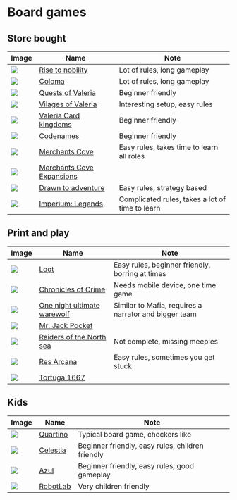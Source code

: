 # Board games

## Store bought
|Image|Name|Note
|---|---|---|
|![](https://cf.geekdo-images.com/BuBDgepjeEixyYcD4wmfbw__itemrep/img/AuuUJdDtMAQZlC7FzTmnDCk5A2c=/fit-in/246x300/filters:strip_icc()/pic4123139.jpg)|[Rise to nobility](https://boardgamegeek.com/boardgame/218293/rise-nobility)|Lot of rules, long gameplay|
|![](https://cf.geekdo-images.com/sIu72fGpJL5qGhdiXyTCVw__itemrep/img/8lR7rXY5RgffMS6ljkg3Dksdfzs=/fit-in/246x300/filters:strip_icc()/pic4418609.png)|[Coloma](https://boardgamegeek.com/boardgame/264982/coloma)|Lot of rules, long gameplay|
|![](https://cf.geekdo-images.com/QKFF9xXd5146qKbtoeZMPw__itemrep/img/nu1YVH_6cgPQdwGTrZkrHmIcxnM=/fit-in/246x300/filters:strip_icc()/pic3402652.png)|[Quests of Valeria](https://boardgamegeek.com/boardgame/187680/quests-valeria)|Beginner friendly|
|![](https://cf.geekdo-images.com/bY6QNCVvIlg3dfBskx4ZVA__itemrep/img/gOGeEJ-KrXwLVVYncFwIiG3QHYk=/fit-in/246x300/filters:strip_icc()/pic3877016.jpg)|[Vilages of Valeria](https://boardgamegeek.com/boardgame/216725/villages-valeria-deluxe-kickstarter-edition)|Interesting setup, easy rules|
|![](https://cf.geekdo-images.com/2XJpNx6Bl_74WlKJDuGwKw__itemrep/img/B4zmftefxmsgO7lMoftXy2Upw6c=/fit-in/246x300/filters:strip_icc()/pic2919073.jpg)|[Valeria Card kingdoms](https://boardgamegeek.com/boardgame/170561/valeria-card-kingdoms)|Beginner friendly|
|![](https://cf.geekdo-images.com/Q2u-Nk68Wb1iLjxh_dfsIg__itemrep/img/CrZvbMsShCATxbdnrxROwGmib4M=/fit-in/246x300/filters:strip_icc()/pic3476592.jpg)|[Codenames](https://boardgamegeek.com/boardgame/198773/codenames-pictures)|Beginner friendly|
|![](https://cf.geekdo-images.com/-JD8JLncWYMes9Q6YIgorg__itemrep/img/b1h2IBTekkN4hLIdXyH_ZxaDqXw=/fit-in/246x300/filters:strip_icc()/pic6136538.jpg)|[Merchants Cove](https://boardgamegeek.com/boardgame/277700/merchants-cove)|Easy rules, takes time to learn all roles|
|![](https://cf.geekdo-images.com/1mEsCNftx_dBb4ZnU82BRg__itemrep/img/K03D8GtYMat78QpkpKB9_GpV3zw=/fit-in/246x300/filters:strip_icc()/pic6136551.jpg)|[Merchants Cove Expansions](https://boardgamegeek.com/boardgame/277700/merchants-cove/expansions)||
|![](https://cf.geekdo-images.com/ydY4DJt3b9cB46P9h2-5Lg__itemrep/img/P--2_bGqe1L8uVOR9FQK3SODPYY=/fit-in/246x300/filters:strip_icc()/pic5228024.jpg)|[Drawn to adventure](https://boardgamegeek.com/boardgame/301441/drawn-adventure)|Easy rules, strategy based|
|![](https://cf.geekdo-images.com/-6AnQ0BuCM8u1lqAwTe8Rw__itemrep/img/0moRFKnj3rrnF9f5tYrnbXKVr7U=/fit-in/246x300/filters:strip_icc()/pic5623567.jpg)| [Imperium: Legends](https://boardgamegeek.com/boardgame/318182/imperium-legends)|Complicated rules, takes a lot of time to learn|
## Print and play

|Image|Name|Note
|---|---|---|
|![](https://cf.geekdo-images.com/bPHs6H5DDCU1X93Ug1e2Aw__itemrep/img/Cb3sXijB5vpIfq-KNr0XfAD8RqU=/fit-in/246x300/filters:strip_icc()/pic3360346.jpg)|[Loot](https://boardgamegeek.com/boardgame/770/loot)|Easy rules, beginner friendly, borring at times|
|![](https://cf.geekdo-images.com/1BMyuEwK0zV9005oYinYLw__itemrep/img/kBnK8AJu6tHOmER936NdyoOZ8WM=/fit-in/246x300/filters:strip_icc()/pic4317519.jpg)|[Chronicles of Crime](https://boardgamegeek.com/boardgame/239188/chronicles-crime)|Needs mobile device, one time game|
|![](https://cf.geekdo-images.com/KLDb0vR3w8mfaHgIGF0gHw__itemrep/img/qv0WkrvyQumuNtJry2pjodxjZ5k=/fit-in/246x300/filters:strip_icc()/pic1809823.jpg)|[One night ultimate warewolf](https://boardgamegeek.com/boardgame/147949/one-night-ultimate-werewolf)|Similar to Mafia, requires a narrator and bigger team|
|![](https://cf.geekdo-images.com/nd44m6n6ykDCsHVt4wcEcQ__itemrep/img/s-T7bxZTyCdGAPhbyUFtadavhEs=/fit-in/246x300/filters:strip_icc()/pic1519530.jpg)|[Mr. Jack Pocket](https://boardgamegeek.com/boardgame/72287/mr-jack-pocket)||
|![](https://cf.geekdo-images.com/hXdfAhgZ8OeyWLunt36wlw__itemrep/img/XeBGbyu1HgfFyGKXah_UU5lQBNI=/fit-in/246x300/filters:strip_icc()/pic3578101.jpg)|[Raiders of the North sea](https://boardgamegeek.com/boardgame/170042/raiders-north-sea)|Not complete, missing meeples|
|![](https://cf.geekdo-images.com/gcALy45JfcjyKUn6T3mBIQ__itemrep/img/kSOcgfYrimNkhTcWZzNgLa4CfvA=/fit-in/246x300/filters:strip_icc()/pic4422847.jpg)|[Res Arcana](https://boardgamegeek.com/boardgame/262712/res-arcana)|Easy rules, sometimes you get stuck|
|![](https://cf.geekdo-images.com/rT6zVN1zRbEMHok5V_zoGQ__itemrep/img/sNEgpzjcKi4TDtaw4eswx4OHFxE=/fit-in/246x300/filters:strip_icc()/pic3747083.png)|[Tortuga 1667](https://boardgamegeek.com/boardgame/218530/tortuga-1667)||

## Kids
|Image|Name|Note
|---|---|---|
|![](https://cf.geekdo-images.com/1KuoKcpudBx01dl8-t2RMg__itemrep/img/RuzWocDBq1Mr-Pg73chr9QuggO0=/fit-in/246x300/filters:strip_icc()/pic5686215.jpg)|[Quartino](https://boardgamegeek.com/boardgame/225940/quartino)|Typical board game, checkers like|
|![](https://cf.geekdo-images.com/VddNmZyVWsxyebeGbu4-dg__itemrep/img/2JGKcrP7Bqz24kSFWnp2A1qPcik=/fit-in/246x300/filters:strip_icc()/pic2577990.jpg)|[Celestia](https://boardgamegeek.com/boardgame/175117/celestia)|Beginner friendly, easy rules, children friendly|
|![](https://cf.geekdo-images.com/tz19PfklMdAdjxV9WArraA__itemrep/img/EuG9Te3VDhT58DlEYeEVVunM5wY=/fit-in/246x300/filters:strip_icc()/pic3718275.jpg)|[Azul](https://boardgamegeek.com/boardgame/230802/azul)|Beginner friendly, easy rules, good gameplay|
|![](https://cf.geekdo-images.com/rUPZymDPR7AYxxsyOKi2DA__itemrep/img/Vv88DJDauzaal_Me4erpcuRqsx4=/fit-in/246x300/filters:strip_icc()/pic3336898.jpg)|[RobotLab](https://boardgamegeek.com/boardgame/215526/robotlab-card-game)|Very children friendly|

